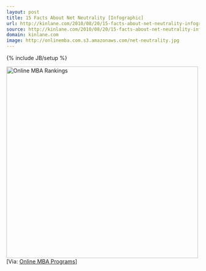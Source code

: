 ```yaml
---
layout: post
title: 15 Facts About Net Neutrality [Infographic]
url: http://kinlane.com/2010/08/20/15-facts-about-net-neutrality-infographic/
source: http://kinlane.com/2010/08/20/15-facts-about-net-neutrality-infographic/
domain: kinlane.com
image: http://onlinemba.com.s3.amazonaws.com/net-neutrality.jpg
---
```

{% include JB/setup %}

<p>
     <a href="http://www.readwriteweb.com/archives/15_facts_about_net_neutrality_infographic.php"><img src="http://onlinemba.com.s3.amazonaws.com/net-neutrality.jpg" border="0" alt="Online MBA Rankings" width="500" /></a> [Via: <a href="http://www.onlinemba.com/">Online MBA Programs</a>]
</p>